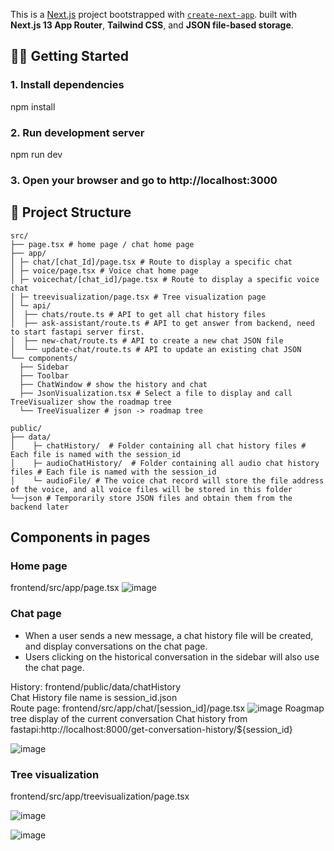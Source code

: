 This is a [Next.js](https://nextjs.org) project bootstrapped with [`create-next-app`](https://nextjs.org/docs/app/api-reference/cli/create-next-app).
built with **Next.js 13 App Router**, **Tailwind CSS**, and **JSON file-based storage**. 

## 🧑‍💻 Getting Started

### 1. Install dependencies

npm install

### 2. Run development server
npm run dev

### 3. Open your browser and go to http://localhost:3000


## 📁 Project Structure

```
src/ 
├── page.tsx # home page / chat home page
├── app/
│ ├─ chat/[chat_Id]/page.tsx # Route to display a specific chat
│ ├─ voice/page.tsx # Voice chat home page
│ ├─ voicechat/[chat_id]/page.tsx # Route to display a specific voice chat
│ ├─ treevisualization/page.tsx # Tree visualization page
│ └─ api/ 
│  ├── chats/route.ts # API to get all chat history files
│  ├── ask-assistant/route.ts # API to get answer from backend, need to start fastapi server first.
│  ├── new-chat/route.ts # API to create a new chat JSON file 
│  └── update-chat/route.ts # API to update an existing chat JSON 
└── components/
  ├── Sidebar
  ├── Toolbar
  ├── ChatWindow # show the history and chat 
  ├── JsonVisualization.tsx # Select a file to display and call TreeVisualizer show the roadmap tree
  └── TreeVisualizer # json -> roadmap tree

public/ 
├── data/
│    ├─ chatHistory/  # Folder containing all chat history files # Each file is named with the session_id 
│    ├─ audioChatHistory/  # Folder containing all audio chat history files # Each file is named with the session_id
│    └─ audioFile/ # The voice chat record will store the file address of the voice, and all voice files will be stored in this folder
└──json # Temporarily store JSON files and obtain them from the backend later
```



## Components in pages
### Home page
frontend/src/app/page.tsx
![image](https://github.com/user-attachments/assets/3c0a9e82-028c-487a-ade9-c449e6afc06b)

### Chat page
- When a user sends a new message, a chat history file will be created, and display conversations on the chat page.
- Users clicking on the historical conversation in the sidebar will also use the chat page.

History: frontend/public/data/chatHistory\
Chat History file name is session_id.json\
Route page:
frontend/src/app/chat/[session_id]/page.tsx
![image](https://github.com/user-attachments/assets/68157744-bf4b-4148-8321-01271c067fe1)
Roagmap tree display of the current conversation
Chat history from fastapi:http://localhost:8000/get-conversation-history/${session_id}

![image](https://github.com/user-attachments/assets/6b363641-3b8a-4808-8c12-1b20100c8598)

### Tree visualization
frontend/src/app/treevisualization/page.tsx

![image](https://github.com/user-attachments/assets/93c4f0d9-ffaf-4b4f-a93b-3b341d54451b)

![image](https://github.com/user-attachments/assets/f5e3524b-657b-40d6-bb1c-298d1764f3e1)
